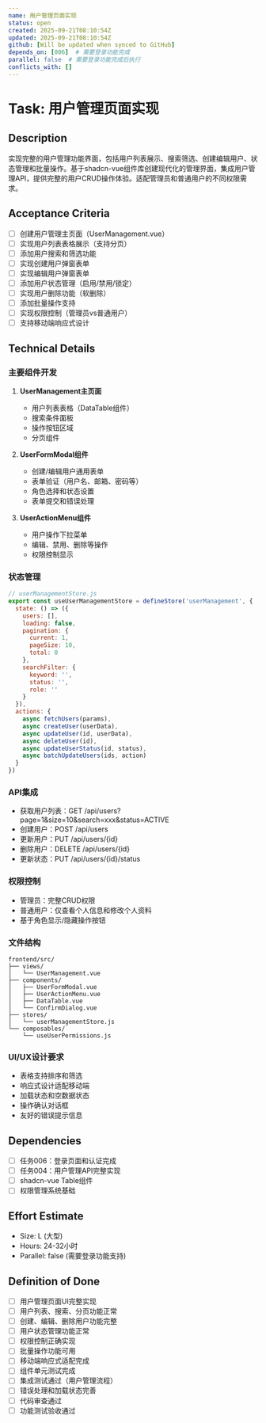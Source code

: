 ```yaml
---
name: 用户管理页面实现
status: open
created: 2025-09-21T08:10:54Z
updated: 2025-09-21T08:10:54Z
github: [Will be updated when synced to GitHub]
depends_on: [006]  # 需要登录功能完成
parallel: false  # 需要登录功能完成后执行
conflicts_with: []
---
```


# Task: 用户管理页面实现

## Description

实现完整的用户管理功能界面，包括用户列表展示、搜索筛选、创建编辑用户、状态管理和批量操作。基于shadcn-vue组件库创建现代化的管理界面，集成用户管理API，提供完整的用户CRUD操作体验。适配管理员和普通用户的不同权限需求。

## Acceptance Criteria

- [ ] 创建用户管理主页面（UserManagement.vue）
- [ ] 实现用户列表表格展示（支持分页）
- [ ] 添加用户搜索和筛选功能
- [ ] 实现创建用户弹窗表单
- [ ] 实现编辑用户弹窗表单
- [ ] 添加用户状态管理（启用/禁用/锁定）
- [ ] 实现用户删除功能（软删除）
- [ ] 添加批量操作支持
- [ ] 实现权限控制（管理员vs普通用户）
- [ ] 支持移动端响应式设计

## Technical Details

### 主要组件开发
1. **UserManagement主页面**
   - 用户列表表格（DataTable组件）
   - 搜索条件面板
   - 操作按钮区域
   - 分页组件

2. **UserFormModal组件**
   - 创建/编辑用户通用表单
   - 表单验证（用户名、邮箱、密码等）
   - 角色选择和状态设置
   - 表单提交和错误处理

3. **UserActionMenu组件**
   - 用户操作下拉菜单
   - 编辑、禁用、删除等操作
   - 权限控制显示

### 状态管理
```javascript
// userManagementStore.js
export const useUserManagementStore = defineStore('userManagement', {
  state: () => ({
    users: [],
    loading: false,
    pagination: {
      current: 1,
      pageSize: 10,
      total: 0
    },
    searchFilter: {
      keyword: '',
      status: '',
      role: ''
    }
  }),
  actions: {
    async fetchUsers(params),
    async createUser(userData),
    async updateUser(id, userData),
    async deleteUser(id),
    async updateUserStatus(id, status),
    async batchUpdateUsers(ids, action)
  }
})
```

### API集成
- 获取用户列表：GET /api/users?page=1&size=10&search=xxx&status=ACTIVE
- 创建用户：POST /api/users
- 更新用户：PUT /api/users/{id}
- 删除用户：DELETE /api/users/{id}
- 更新状态：PUT /api/users/{id}/status

### 权限控制
- 管理员：完整CRUD权限
- 普通用户：仅查看个人信息和修改个人资料
- 基于角色显示/隐藏操作按钮

### 文件结构
```
frontend/src/
├── views/
│   └── UserManagement.vue
├── components/
│   ├── UserFormModal.vue
│   ├── UserActionMenu.vue
│   ├── DataTable.vue
│   └── ConfirmDialog.vue
├── stores/
│   └── userManagementStore.js
└── composables/
    └── useUserPermissions.js
```

### UI/UX设计要求
- 表格支持排序和筛选
- 响应式设计适配移动端
- 加载状态和空数据状态
- 操作确认对话框
- 友好的错误提示信息

## Dependencies

- [ ] 任务006：登录页面和认证完成
- [ ] 任务004：用户管理API完整实现
- [ ] shadcn-vue Table组件
- [ ] 权限管理系统基础

## Effort Estimate

- Size: L (大型)
- Hours: 24-32小时
- Parallel: false (需要登录功能支持)

## Definition of Done

- [ ] 用户管理页面UI完整实现
- [ ] 用户列表、搜索、分页功能正常
- [ ] 创建、编辑、删除用户功能完整
- [ ] 用户状态管理功能正常
- [ ] 权限控制正确实现
- [ ] 批量操作功能可用
- [ ] 移动端响应式适配完成
- [ ] 组件单元测试完成
- [ ] 集成测试通过（用户管理流程）
- [ ] 错误处理和加载状态完善
- [ ] 代码审查通过
- [ ] 功能测试验收通过
